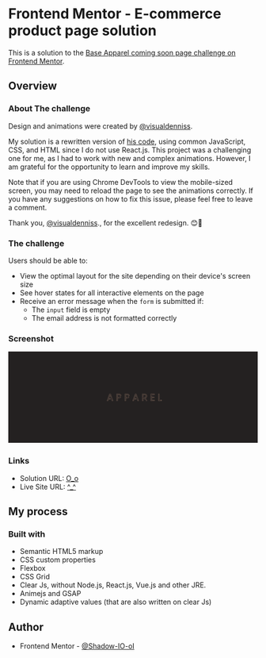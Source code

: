 # Frontend Mentor - E-commerce product page solution

This is a solution to the [Base Apparel coming soon page challenge on Frontend Mentor](https://www.frontendmentor.io/challenges/base-apparel-coming-soon-page-5d46b47f8db8a7063f9331a0).


## Overview

### About The challenge

Design and animations were created by [@visualdenniss](https://www.frontendmentor.io/profile/visualdenniss).

My solution is a rewritten version of [his code](https://www.frontendmentor.io/solutions/-base-apparel-redesign-super-smooth-gsap-animations-57W7Q7oMU1), using common JavaScript, CSS, and HTML since I do not use React.js. This project was a challenging one for me, as I had to work with new and complex animations. However, I am grateful for the opportunity to learn and improve my skills.

Note that if you are using Chrome DevTools to view the mobile-sized screen, you may need to reload the page to see the animations correctly. If you have any suggestions on how to fix this issue, please feel free to leave a comment.

Thank you, [@visualdenniss](https://www.frontendmentor.io/profile/visualdenniss)., for the excellent redesign. 😊🦊
### The challenge

Users should be able to:

- View the optimal layout for the site depending on their device's screen size
- See hover states for all interactive elements on the page
- Receive an error message when the `form` is submitted if:
  - The `input` field is empty
  - The email address is not formatted correctly

### Screenshot

![](./apparel.jpg)

### Links

- Solution URL: [O_o](https://github.com/Shadow-IO-oI/apprel)
- Live Site URL: [^_^](https://apprel.vercel.app)

## My process

### Built with

- Semantic HTML5 markup
- CSS custom properties
- Flexbox
- CSS Grid
- Clear Js, without Node.js, React.js, Vue.js and other JRE.
- Animejs and GSAP
- Dynamic adaptive values (that are also written on clear Js)


## Author

- Frontend Mentor - [@Shadow-IO-oI](https://www.frontendmentor.io/profile/Shadow-IO-oI)


